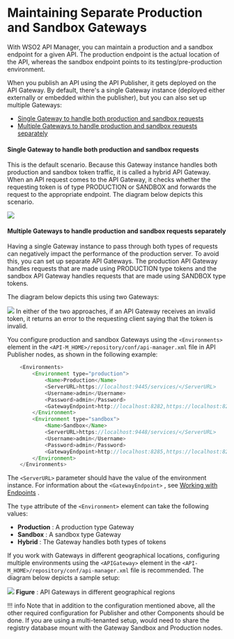 # Maintaining Separate Production and Sandbox Gateways

With WSO2 API Manager, you can maintain a production and a sandbox endpoint for a given API. The production endpoint is the actual location of the API, whereas the sandbox endpoint points to its testing/pre-production environment.

When you publish an API using the API Publisher, it gets deployed on the API Gateway. By default, there's a single Gateway instance (deployed either externally or embedded within the publisher), but you can also set up multiple Gateways:

-   [Single Gateway to handle both production and sandbox requests](#MaintainingSeparateProductionandSandboxGateways-SingleGatewaytohandlebothproductionandsandboxrequests)
-   [Multiple Gateways to handle production and sandbox requests separately](#MaintainingSeparateProductionandSandboxGateways-MultipleGatewaystohandleproductionandsandboxrequestsseparately)

#### Single Gateway to handle both production and sandbox requests

This is the default scenario. Because this Gateway instance handles both production and sandbox token traffic, it is called a hybrid API Gateway. When an API request comes to the API Gateway, it checks whether the requesting token is of type PRODUCTION or SANDBOX and forwards the request to the appropriate endpoint. The diagram below depicts this scenario.

![]({{base_path}}/assets/attachments/103333581/103333584.png)
#### Multiple Gateways to handle production and sandbox requests separately

Having a single Gateway instance to pass through both types of requests can negatively impact the performance of the production server. To avoid this, you can set up separate API Gateways. The production API Gateway handles requests that are made using PRODUCTION type tokens and the sandbox API Gateway handles requests that are made using SANDBOX type tokens.

The diagram below depicts this using two Gateways:

![]({{base_path}}/assets/attachments/103333581/103333583.png)
In either of the two approaches, if an API Gateway receives an invalid token, it returns an error to the requesting client saying that the token is invalid.

You configure production and sandbox Gateways using the `<Environments>` element in the `<API-M_HOME>/repository/conf/api-manager.xml` file in API Publisher nodes, as shown in the following example:

``` java
    <Environments>
        <Environment type="production">
            <Name>Production</Name>
            <ServerURL>https://localhost:9445/services/</ServerURL>
            <Username>admin</Username>
            <Password>admin</Password>
            <GatewayEndpoint>http://localhost:8282,https://localhost:8245</GatewayEndpoint>
        </Environment>   
        <Environment type="sandbox">
            <Name>Sandbox</Name>
            <ServerURL>https://localhost:9448/services/</ServerURL>
            <Username>admin</Username>
            <Password>admin</Password>        
            <GatewayEndpoint>http://localhost:8285,https://localhost:8248</GatewayEndpoint>
        </Environment>
    </Environments>
```

The `<ServerURL>` parameter should have the value of the environment instance. For information about the `<GatewayEndpoint>` , see [Working with Endpoints](https://docs.wso2.com/display/AM260/Working+with+Endpoints) .

The `type` attribute of the `<Environment>` element can take the following values:

-   **Production** : A production type Gateway
-   **Sandbox** : A sandbox type Gateway
-   **Hybrid** : The Gateway handles both types of tokens

If you work with Gateways in different geographical locations, configuring multiple environments using the `<APIGateway>` element in the `<API-M_HOME>/repository/conf/api-manager.xml` file is recommended. The diagram below depicts a sample setup:

![]({{base_path}}/assets/attachments/103333581/103333582.png)
**Figure** : API Gateways in different geographical regions

!!! info
Note that in addition to the configuration mentioned above, all the other required configuration for Publisher and other Components should be done. If you are using a multi-tenanted setup, would need to share the registry database mount with the Gateway Sandbox and Production nodes.


